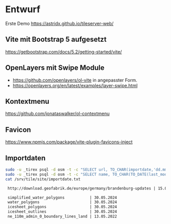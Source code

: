 # Entwurf

Erste Demo https://astridx.github.io/tileserver-web/

## Vite mit Bootstrap 5 aufgesetzt
https://getbootstrap.com/docs/5.2/getting-started/vite/

## OpenLayers mit Swipe Module
- https://github.com/openlayers/ol-vite in angepasster Form.
- https://openlayers.org/en/latest/examples/layer-swipe.html

## Kontextmenu
https://github.com/jonataswalker/ol-contextmenu

## Favicon
https://www.npmjs.com/package/vite-plugin-favicons-inject

## Importdaten

```bash
sudo -u _tirex psql -d osm -t -c "SELECT url, TO_CHAR(importdate,'dd.mm.yyyy hh:mm') FROM planet_osm_replication_status" > /srv/tile/site/textimport/importdate.txt
sudo -u _tirex psql -d osm -t -c "SELECT name, TO_CHAR(TO_DATE(last_modified, 'Dy, DD Mon YYYY HH24:MI:SS "GMT"'), 'dd.mm.yyyy') FROM external_data" >> /srv/tile/site/importdate.txt
cat /srv/tile/site/importdate.txt
```

```txt
 http://download.geofabrik.de/europe/germany/brandenburg-updates | 15.06.2024 10:06

 simplified_water_polygons           | 30.05.2024
 water_polygons                      | 30.05.2024
 icesheet_polygons                   | 30.05.2024
 icesheet_outlines                   | 30.05.2024
 ne_110m_admin_0_boundary_lines_land | 13.05.2022
```
